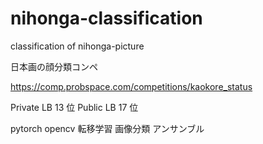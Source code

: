 # nihonga-classification
classification of nihonga-picture

日本画の顔分類コンペ

https://comp.probspace.com/competitions/kaokore_status

Private LB 13 位
Public LB 17 位 

pytorch opencv 転移学習 画像分類 アンサンブル
